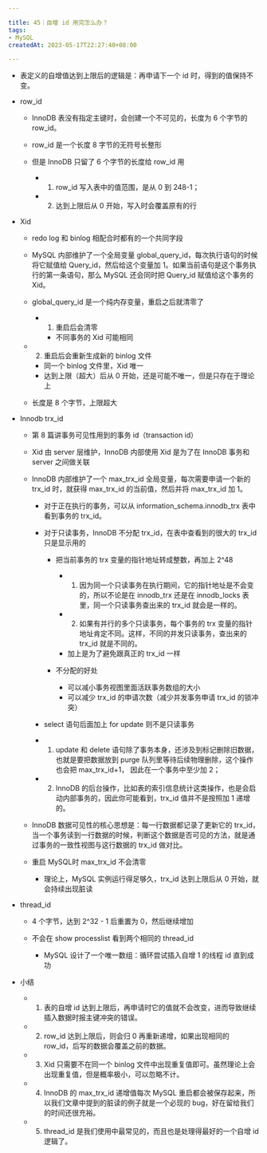 ```yaml
---

title: 45｜自增 id 用完怎么办？
tags:
- MySQL
createdAt: 2023-05-17T22:27:40+08:00

---
```


- 表定义的自增值达到上限后的逻辑是：再申请下一个 id 时，得到的值保持不变。
- row_id

  - InnoDB 表没有指定主键时，会创建一个不可见的，长度为 6 个字节的 row_id。
  - row_id 是一个长度 8 字节的无符号长整形
  - 但是 InnoDB 只留了 6 个字节的长度给 row_id 用

    - 1. row_id 写入表中的值范围，是从 0 到 248-1；
    - 2. 达到上限后从 0 开始，写入时会覆盖原有的行

- Xid

  - redo log 和 binlog 相配合时都有的一个共同字段
  - MySQL 内部维护了一个全局变量 global_query_id，每次执行语句的时候将它赋值给 Query_id，然后给这个变量加 1。如果当前语句是这个事务执行的第一条语句，那么 MySQL 还会同时把 Query_id 赋值给这个事务的 Xid。
  - global_query_id 是一个纯内存变量，重启之后就清零了

    - 1. 重启后会清零

      - 不同事务的 Xid 可能相同

  - 2. 重启后会重新生成新的 binlog 文件

    - 同一个 binlog 文件里，Xid 唯一
    - 达到上限（超大）后从 0 开始，还是可能不唯一，但是只存在于理论上

  - 长度是 8 个字节，上限超大

- Innodb trx_id

  - 第 8 篇讲事务可见性用到的事务 id（transaction id）
  - Xid 由 server 层维护，InnoDB 内部使用 Xid 是为了在 InnoDB 事务和 server 之间做关联
  - InnoDB 内部维护了一个 max_trx_id 全局变量，每次需要申请一个新的 trx_id 时，就获得 max_trx_id 的当前值，然后并将 max_trx_id 加 1。

    - 对于正在执行的事务，可以从 information_schema.innodb_trx 表中看到事务的 trx_id。
    - 对于只读事务，InnoDB 不分配 trx_id，在表中查看到的很大的 trx_id 只是显示用的

      - 把当前事务的 trx 变量的指针地址转成整数，再加上 2^48

        - 1. 因为同一个只读事务在执行期间，它的指针地址是不会变的，所以不论是在 innodb_trx 还是在 innodb_locks 表里，同一个只读事务查出来的 trx_id 就会是一样的。
        - 2. 如果有并行的多个只读事务，每个事务的 trx 变量的指针地址肯定不同。这样，不同的并发只读事务，查出来的 trx_id 就是不同的。
        - 加上是为了避免跟真正的 trx_id 一样

      - 不分配的好处

        - 可以减小事务视图里面活跃事务数组的大小
        - 可以减少 trx_id 的申请次数（减少并发事务申请 trx_id 的锁冲突）

    - select 语句后面加上 for update 则不是只读事务
    - 1. update 和 delete 语句除了事务本身，还涉及到标记删除旧数据，也就是要把数据放到 purge 队列里等待后续物理删除，这个操作也会把 max_trx_id+1， 因此在一个事务中至少加 2；
    - 2. InnoDB 的后台操作，比如表的索引信息统计这类操作，也是会启动内部事务的，因此你可能看到，trx_id 值并不是按照加 1 递增的。

  - InnoDB 数据可见性的核心思想是：每一行数据都记录了更新它的 trx_id，当一个事务读到一行数据的时候，判断这个数据是否可见的方法，就是通过事务的一致性视图与这行数据的 trx_id 做对比。
  - 重启 MySQL时 max_trx_id 不会清零

    - 理论上，MySQL 实例运行得足够久，trx_id 达到上限后从 0 开始，就会持续出现脏读

- thread_id

  - 4 个字节，达到 2^32 - 1 后重置为 0，然后继续增加
  - 不会在 show processlist 看到两个相同的 thread_id

    - MySQL 设计了一个唯一数组：循环尝试插入自增 1 的线程 id 直到成功

- 小结

  - 1. 表的自增 id 达到上限后，再申请时它的值就不会改变，进而导致继续插入数据时报主键冲突的错误。
  - 2. row_id 达到上限后，则会归 0 再重新递增，如果出现相同的 row_id，后写的数据会覆盖之前的数据。
  - 3. Xid 只需要不在同一个 binlog 文件中出现重复值即可。虽然理论上会出现重复值，但是概率极小，可以忽略不计。
  - 4. InnoDB 的 max_trx_id 递增值每次 MySQL 重启都会被保存起来，所以我们文章中提到的脏读的例子就是一个必现的 bug，好在留给我们的时间还很充裕。
  - 5. thread_id 是我们使用中最常见的，而且也是处理得最好的一个自增 id 逻辑了。
